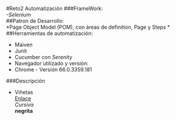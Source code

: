 #Reto2 Automatización
###FrameWork:  
*-Selenium*  
##Patron de Desarrollo:  
*Page Object Model (POM), con áreas de definition, Page y Steps *  
##Herramientas de automatización:  
- Maiven  
- Junit  
- Cucumber con Serenity  
- Navegador utilizado y versión:  
- Chrome - Versión 66.0.3359.181  
  
    
      
      










###Descripción  
- Viñetas  
[Enlace](http://google.com)  
*Cursiva*  
**negrita**  


